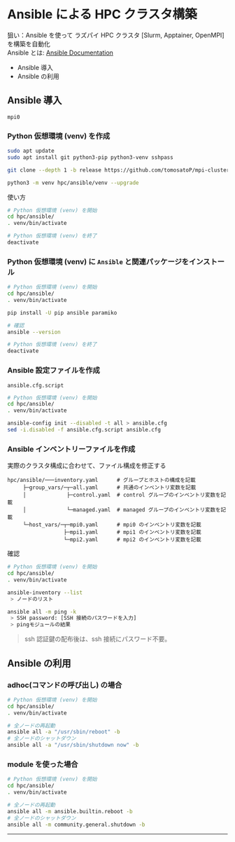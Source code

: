 # Ansible による HPC クラスタ構築
狙い：Ansible を使って ラズパイ HPC クラスタ [Slurm, Apptainer, OpenMPI] を構築を自動化<br>
Ansible とは: [Ansible Documentation](https://docs.ansible.com/ansible/latest/index.html)

* Ansible 導入
* Ansible の利用

## Ansible 導入
`mpi0`
### Python 仮想環境 (venv) を作成
~~~sh
sudo apt update
sudo apt install git python3-pip python3-venv sshpass

git clone --depth 1 -b release https://github.com/tomosatoP/mpi-cluster-raspi.git hpc

python3 -m venv hpc/ansible/venv --upgrade
~~~
使い方
~~~sh
# Python 仮想環境 (venv) を開始
cd hpc/ansible/
. venv/bin/activate

# Python 仮想環境 (venv) を終了
deactivate
~~~
### Python 仮想環境 (venv) に `Ansible` と関連パッケージをインストール
~~~sh
# Python 仮想環境 (venv) を開始
cd hpc/ansible/
. venv/bin/activate

pip install -U pip ansible paramiko

# 確認
ansible --version

# Python 仮想環境 (venv) を終了
deactivate
~~~
### Ansible 設定ファイルを作成
`ansible.cfg.script`
~~~sh
# Python 仮想環境 (venv) を開始
cd hpc/ansible/
. venv/bin/activate

ansible-config init --disabled -t all > ansible.cfg
sed -i.disabled -f ansible.cfg.script ansible.cfg
~~~
### Ansible インベントリーファイルを作成
実際のクラスタ構成に合わせて、ファイル構成を修正する
~~~
hpc/ansible/───inventory.yaml      # グループとホストの構成を記載
     ├─group_vars/─┬─all.yaml      # 共通のインベントリ変数を記載
     │             ├─control.yaml  # control グループのインベントリ変数を記載
     │             └─managed.yaml  # managed グループのインベントリ変数を記載
     └─host_vars/─┬─mpi0.yaml      # mpi0 のインベントリ変数を記載
                  ├─mpi1.yaml      # mpi1 のインベントリ変数を記載
                  └─mpi2.yaml      # mpi2 のインベントリ変数を記載
~~~
確認
~~~sh
# Python 仮想環境 (venv) を開始
cd hpc/ansible/
. venv/bin/activate

ansible-inventory --list
 > ノードのリスト

ansible all -m ping -k
 > SSH password: [SSH 接続のパスワードを入力]
 > pingモジュールの結果
~~~
> ssh 認証鍵の配布後は、ssh 接続にパスワード不要。
## Ansible の利用
### adhoc(コマンドの呼び出し) の場合
~~~sh
# Python 仮想環境 (venv) を開始
cd hpc/ansible/
. venv/bin/activate

# 全ノードの再起動 
ansible all -a "/usr/sbin/reboot" -b
# 全ノードのシャットダウン
ansible all -a "/usr/sbin/shutdown now" -b
~~~
### module を使った場合
~~~sh
# Python 仮想環境 (venv) を開始
cd hpc/ansible/
. venv/bin/activate

# 全ノードの再起動 
ansible all -m ansible.builtin.reboot -b
# 全ノードのシャットダウン
ansible all -m community.general.shutdown -b
~~~
---
